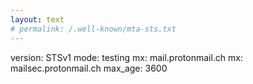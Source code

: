 ```yaml
---
layout: text
# permalink: /.well-known/mta-sts.txt
---
```

version: STSv1
mode: testing
mx: mail.protonmail.ch
mx: mailsec.protonmail.ch
max_age: 3600

